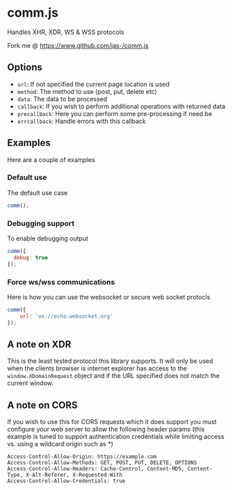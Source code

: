 # comm.js #

Handles XHR, XDR, WS & WSS protocols

Fork me @ https://www.github.com/jas-/comm.js

## Options ##
* `url`: If not specified the current page location is used
* `method`: The method to use (post, put, delete etc)
* `data`: The data to be processed
* `callback`: If you wish to perform additional operations with returned data
* `precallback`: Here you can perform some pre-processing if need be
* `errcallback`: Handle errors with this callback

## Examples ##
Here are a couple of examples

### Default use ###
The default use case

```javascript
comm();
```

### Debugging support ###
To enable debugging output

```javascript
comm({
  debug: true
});
```

### Force ws/wss communications ###
Here is how you can use the websocket or secure web socket protocls

```javascript
comm({
	url: 'ws://echo.websocket.org'
});
```

## A note on XDR ##
This is the least tested protocol this library supports. It will only be used
when the clients browser is internet explorer has access to the `window.XDomainRequest`
object and if the URL specified does not match the current window.

## A note on CORS ##
If you wish to use this for CORS requests which it does support you must configure your web server to allow the following header params (this example is tuned to support authentication credentials while limiting access vs. using a wildcard origin such as *)
```
Access-Control-Allow-Origin: https://example.com
Access-Control-Allow-Methods: GET, POST, PUT, DELETE, OPTIONS
Access-Control-Allow-Headers: Cache-Control, Content-MD5, Content-Type, X-Alt-Referer, X-Requested-With
Access-Control-Allow-Credentials: true
```
